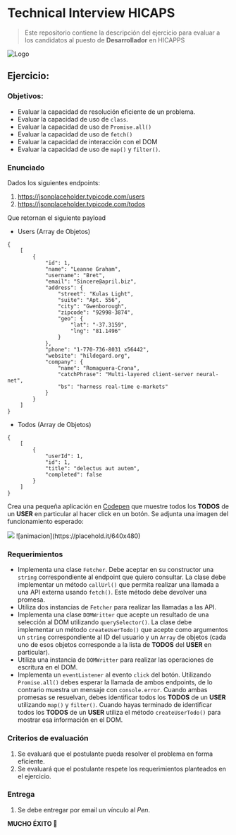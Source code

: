 # Technical Interview HICAPS
> Este repositorio contiene la descripción del ejercicio para evaluar a los candidatos al puesto de **Desarrollador** en HICAPPS

![Logo](https://hicapps.cl/web/wp-content/uploads/2018/01/minlogo2x-2.jpg)

## Ejercicio:

### Objetivos:
* Evaluar la capacidad de resolución eficiente de un problema.
* Evaluar la capacidad de uso de `class`.
* Evaluar la capacidad de uso de `Promise.all()`
* Evaluar la capacidad de uso de `fetch()`
* Evaluar la capacidad de interacción con el DOM
* Evaluar la capacidad de uso de `map()` y `filter()`.

### Enunciado
Dados los siguientes endpoints:

1. https://jsonplaceholder.typicode.com/users
2. https://jsonplaceholder.typicode.com/todos

Que retornan el siguiente payload

+ Users (Array de Objetos)
```
{
    [
        {
            "id": 1,
            "name": "Leanne Graham",
            "username": "Bret",
            "email": "Sincere@april.biz",
            "address": {
                "street": "Kulas Light",
                "suite": "Apt. 556",
                "city": "Gwenborough",
                "zipcode": "92998-3874",
                "geo": {
                    "lat": "-37.3159",
                    "lng": "81.1496"
                }
            },
            "phone": "1-770-736-8031 x56442",
            "website": "hildegard.org",
            "company": {
                "name": "Romaguera-Crona",
                "catchPhrase": "Multi-layered client-server neural-net",
                "bs": "harness real-time e-markets"
            }
        }
    ]
}
```

+ Todos (Array de Objetos)
```
{
    [
        {
            "userId": 1,
            "id": 1,
            "title": "delectus aut autem",
            "completed": false
        }
    ]
}
```

Crea una pequeña aplicación en [Codepen](https://codepen.io) que muestre todos los **TODOS** de un **USER** en particular al hacer click en un botón.
Se adjunta una imagen del funcionamiento esperado:

<img src="https://github.com/nicoavila/technical-interview-hicapps/expected.gif">
![animacion](https://placehold.it/640x480)

### Requerimientos
* Implementa una clase `Fetcher`. Debe aceptar en su constructor una `string` correspondiente al endpoint que quiero consultar. La clase debe implementar un método `callUrl()` que permita realizar una llamada a una API externa usando `fetch()`. Este método debe devolver una promesa.
* Utiliza dos instancias de `Fetcher` para realizar las llamadas a las API.
* Implementa una clase `DOMWritter` que acepte un resultado de una selección al DOM utilizando `querySelector()`. La clase debe implementar un método `createUserTodo()` que acepte como argumentos un `string` correspondiente al ID del usuario y un `Array` de objetos (cada uno de esos objetos corresponde a la lista de **TODOS** del **USER** en particular).
* Utiliza una instancia de `DOMWritter` para realizar las operaciones de escritura en el DOM.
* Implementa un `eventListener` al evento `click` del botón. Utilizando `Promise.all()` debes esperar la llamada de ambos endpoints, de lo contrario muestra un mensaje con `console.error`. Cuando ambas promesas se resuelvan, debes identificar todos los **TODOS** de un **USER** utilizando `map()` y `filter()`. Cuando hayas terminado de identificar todos los **TODOS** de un **USER** utiliza el método `createUserTodo()` para mostrar esa información en el DOM.

### Criterios de evaluación
1. Se evaluará que el postulante pueda resolver el problema en forma eficiente.
2. Se evaluará que el postulante respete los requerimientos planteados en el ejercicio.

### Entrega
1. Se debe entregar por email un vínculo al _Pen_.

**MUCHO ÉXITO :tada:**